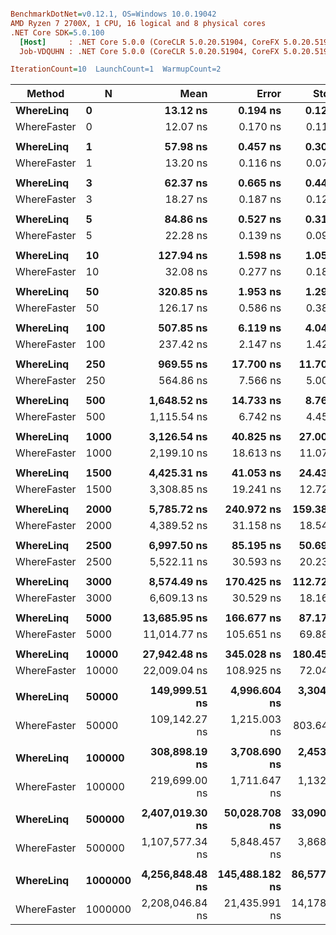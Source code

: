 ``` ini

BenchmarkDotNet=v0.12.1, OS=Windows 10.0.19042
AMD Ryzen 7 2700X, 1 CPU, 16 logical and 8 physical cores
.NET Core SDK=5.0.100
  [Host]     : .NET Core 5.0.0 (CoreCLR 5.0.20.51904, CoreFX 5.0.20.51904), X64 RyuJIT
  Job-VDQUHN : .NET Core 5.0.0 (CoreCLR 5.0.20.51904, CoreFX 5.0.20.51904), X64 RyuJIT

IterationCount=10  LaunchCount=1  WarmupCount=2  

```
|      Method |       N |            Mean |          Error |        StdDev | Ratio | RatioSD |
|------------ |-------- |----------------:|---------------:|--------------:|------:|--------:|
|   **WhereLinq** |       **0** |        **13.12 ns** |       **0.194 ns** |      **0.128 ns** |  **1.00** |    **0.00** |
| WhereFaster |       0 |        12.07 ns |       0.170 ns |      0.113 ns |  0.92 |    0.01 |
|             |         |                 |                |               |       |         |
|   **WhereLinq** |       **1** |        **57.98 ns** |       **0.457 ns** |      **0.302 ns** |  **1.00** |    **0.00** |
| WhereFaster |       1 |        13.20 ns |       0.116 ns |      0.077 ns |  0.23 |    0.00 |
|             |         |                 |                |               |       |         |
|   **WhereLinq** |       **3** |        **62.37 ns** |       **0.665 ns** |      **0.440 ns** |  **1.00** |    **0.00** |
| WhereFaster |       3 |        18.27 ns |       0.187 ns |      0.123 ns |  0.29 |    0.00 |
|             |         |                 |                |               |       |         |
|   **WhereLinq** |       **5** |        **84.86 ns** |       **0.527 ns** |      **0.314 ns** |  **1.00** |    **0.00** |
| WhereFaster |       5 |        22.28 ns |       0.139 ns |      0.092 ns |  0.26 |    0.00 |
|             |         |                 |                |               |       |         |
|   **WhereLinq** |      **10** |       **127.94 ns** |       **1.598 ns** |      **1.057 ns** |  **1.00** |    **0.00** |
| WhereFaster |      10 |        32.08 ns |       0.277 ns |      0.183 ns |  0.25 |    0.00 |
|             |         |                 |                |               |       |         |
|   **WhereLinq** |      **50** |       **320.85 ns** |       **1.953 ns** |      **1.292 ns** |  **1.00** |    **0.00** |
| WhereFaster |      50 |       126.17 ns |       0.586 ns |      0.387 ns |  0.39 |    0.00 |
|             |         |                 |                |               |       |         |
|   **WhereLinq** |     **100** |       **507.85 ns** |       **6.119 ns** |      **4.047 ns** |  **1.00** |    **0.00** |
| WhereFaster |     100 |       237.42 ns |       2.147 ns |      1.420 ns |  0.47 |    0.01 |
|             |         |                 |                |               |       |         |
|   **WhereLinq** |     **250** |       **969.55 ns** |      **17.700 ns** |     **11.708 ns** |  **1.00** |    **0.00** |
| WhereFaster |     250 |       564.86 ns |       7.566 ns |      5.004 ns |  0.58 |    0.01 |
|             |         |                 |                |               |       |         |
|   **WhereLinq** |     **500** |     **1,648.52 ns** |      **14.733 ns** |      **8.768 ns** |  **1.00** |    **0.00** |
| WhereFaster |     500 |     1,115.54 ns |       6.742 ns |      4.459 ns |  0.68 |    0.00 |
|             |         |                 |                |               |       |         |
|   **WhereLinq** |    **1000** |     **3,126.54 ns** |      **40.825 ns** |     **27.003 ns** |  **1.00** |    **0.00** |
| WhereFaster |    1000 |     2,199.10 ns |      18.613 ns |     11.076 ns |  0.70 |    0.01 |
|             |         |                 |                |               |       |         |
|   **WhereLinq** |    **1500** |     **4,425.31 ns** |      **41.053 ns** |     **24.430 ns** |  **1.00** |    **0.00** |
| WhereFaster |    1500 |     3,308.85 ns |      19.241 ns |     12.727 ns |  0.75 |    0.01 |
|             |         |                 |                |               |       |         |
|   **WhereLinq** |    **2000** |     **5,785.72 ns** |     **240.972 ns** |    **159.388 ns** |  **1.00** |    **0.00** |
| WhereFaster |    2000 |     4,389.52 ns |      31.158 ns |     18.542 ns |  0.76 |    0.02 |
|             |         |                 |                |               |       |         |
|   **WhereLinq** |    **2500** |     **6,997.50 ns** |      **85.195 ns** |     **50.698 ns** |  **1.00** |    **0.00** |
| WhereFaster |    2500 |     5,522.11 ns |      30.593 ns |     20.235 ns |  0.79 |    0.01 |
|             |         |                 |                |               |       |         |
|   **WhereLinq** |    **3000** |     **8,574.49 ns** |     **170.425 ns** |    **112.725 ns** |  **1.00** |    **0.00** |
| WhereFaster |    3000 |     6,609.13 ns |      30.529 ns |     18.167 ns |  0.77 |    0.01 |
|             |         |                 |                |               |       |         |
|   **WhereLinq** |    **5000** |    **13,685.95 ns** |     **166.677 ns** |     **87.175 ns** |  **1.00** |    **0.00** |
| WhereFaster |    5000 |    11,014.77 ns |     105.651 ns |     69.881 ns |  0.81 |    0.01 |
|             |         |                 |                |               |       |         |
|   **WhereLinq** |   **10000** |    **27,942.48 ns** |     **345.028 ns** |    **180.456 ns** |  **1.00** |    **0.00** |
| WhereFaster |   10000 |    22,009.04 ns |     108.925 ns |     72.047 ns |  0.79 |    0.00 |
|             |         |                 |                |               |       |         |
|   **WhereLinq** |   **50000** |   **149,999.51 ns** |   **4,996.604 ns** |  **3,304.944 ns** |  **1.00** |    **0.00** |
| WhereFaster |   50000 |   109,142.27 ns |   1,215.003 ns |    803.649 ns |  0.73 |    0.02 |
|             |         |                 |                |               |       |         |
|   **WhereLinq** |  **100000** |   **308,898.19 ns** |   **3,708.690 ns** |  **2,453.069 ns** |  **1.00** |    **0.00** |
| WhereFaster |  100000 |   219,699.00 ns |   1,711.647 ns |  1,132.149 ns |  0.71 |    0.01 |
|             |         |                 |                |               |       |         |
|   **WhereLinq** |  **500000** | **2,407,019.30 ns** |  **50,028.708 ns** | **33,090.893 ns** |  **1.00** |    **0.00** |
| WhereFaster |  500000 | 1,107,577.34 ns |   5,848.457 ns |  3,868.392 ns |  0.46 |    0.01 |
|             |         |                 |                |               |       |         |
|   **WhereLinq** | **1000000** | **4,256,848.48 ns** | **145,488.182 ns** | **86,577.683 ns** |  **1.00** |    **0.00** |
| WhereFaster | 1000000 | 2,208,046.84 ns |  21,435.991 ns | 14,178.581 ns |  0.52 |    0.01 |
